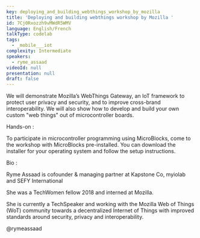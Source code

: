 ```yaml
---
key: deploying_and_building_webthings_workshop_by_mozilla
title: 'Deploying and building webthings workshop by Mozilla '
id: 7Cj0Rxozzh9vMWdR5WMV
language: English/French
talkType: codelab
tags:
  - _mobile___iot
complexity: Intermediate
speakers:
  - ryme_assaad
videoId: null
presentation: null
draft: false
---
```

We will demonstrate Mozilla’s WebThings Gateway, an IoT framework to protect user privacy and security, and to improve cross-brand interoperability. We will also show how to develop and build your own custom "web things" out of microcontroller boards. 

Hands-on :

To participate in microcontroller programming using MicroBlocks, come to the workshop with MicroBlocks pre-installed. You can download the installer for your operating system and follow the setup instructions.

Bio :

Ryme Assaad is cofounder & managing partner at Kapstone Co, myiolab and SEFY International

She was a TechWomen fellow 2018 and interned at Mozilla. 

She is currently a TechSpeaker and working with the Mozilla Web of Things (WoT) community towards a decentralized Internet of Things with improved standards around security, privacy and interoperability.

@rymeassaad